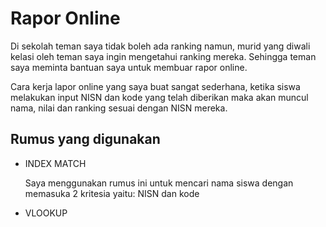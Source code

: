 # Rapor Online
Di sekolah teman saya tidak boleh ada ranking namun, murid yang diwali kelasi oleh teman saya ingin mengetahui ranking mereka.
Sehingga teman saya meminta bantuan saya untuk membuar rapor online.

Cara kerja lapor online yang saya buat sangat sederhana, ketika siswa melakukan input NISN dan kode yang telah diberikan maka akan muncul
nama, nilai dan ranking sesuai dengan NISN mereka.

## Rumus yang digunakan
- INDEX MATCH
  <p>Saya menggunakan rumus ini untuk mencari nama siswa dengan memasuka 2 kritesia yaitu: NISN dan kode</p>
  
- VLOOKUP
